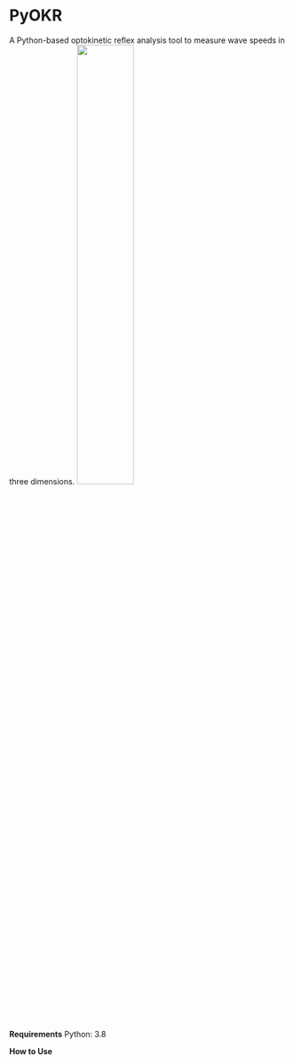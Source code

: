 # PyOKR
A Python-based optokinetic reflex analysis tool to measure wave speeds in three dimensions.
<img src="https://user-images.githubusercontent.com/131790844/234343487-2696a646-9977-4ce8-9b2f-6a7ee73a50ef.gif" width=45% height=45%>

**Requirements**
Python: 3.8

**How to Use**
